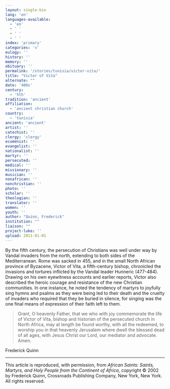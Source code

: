 ```yaml
---
layout: single-bio
lang: 'en'
languages-available:
  - 'en'
  - ' '
  - ' '
  - ' '
index: 'primary'
categories: 'v'
eulogy: ''
history: ''
memory: ''
obituary: ''
permalink: '/stories/tunisia/victor-vita/'
title: "Victor of Vita"
alternate: ""
date: '400s'
century:
  - '5th'
tradition: 'ancient'
affiliation:
  - 'ancient christian church'
country:
  - 'tunisia'
ancient: 'ancient'
artist: ''
catechist: ''
clergy: 'clergy'
ecumenist: ''
evangelist: ''
nationalist: ''
martyr: ''
persecuted: ''
medical: ''
missionary: ''
musician: ''
nonafrican: ''
nonchristian: ''
photo: ''
scholar: ''
theologian: ''
translator: ''
women: ''
youth: ''
author: "Quinn, Frederick"
institution: ""
liaison: ""
project-luke: ''
upload: 2011-01-01
---
```




By the fifth century, the persecution of Christians was well under way by Vandal invaders from the north, extending to both sides of the Mediterranean. Rome was sacked in 455, and in the small North African province of Byzacene, Victor of Vita, a fifth-century bishop, chronicled the invasions and tortures inflicted by the Vandal leader Hunneric (477-484). Drawing on his own eyewitness accounts and earlier reports, Victor also described the heroic courage and resistance of the new Christian communities. In one instance, he noted the tendency of martyrs to joyfully sing hymns and psalms as they were being led to their death and the cruelty of invaders who required that they be buried in silence, for singing was the one final means of expression of their faith left to them.

> Grant, O heavenly Father, that we who with joy commemorate the life of Victor of Vita, bishop and historian of the persecuted church in North Africa, may at length be found worthy, with all the redeemed, to worship you in that heavenly Jerusalem where dwell the blessed dead of all ages, with Jesus Christ our Lord, our mediator and advocate. Amen.
>

Frederick Quinn

---

This article is reproduced, with permission, from *African Saints: Saints, Martyrs, and Holy People from the Continent of Africa*, copyright &copy; 2002 by Frederick Quinn, Crossroads Publishing Company, New York, New York.  All rights reserved.
